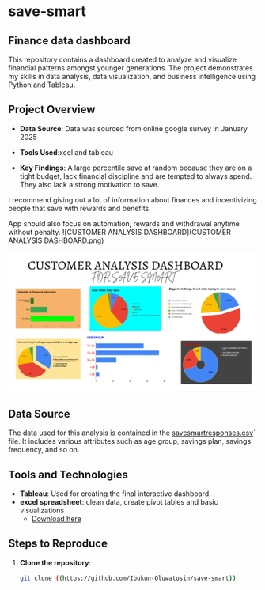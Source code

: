 # save-smart

## Finance data dashboard

This repository contains a dashboard created to analyze and visualize financial patterns amongst younger generations. The project demonstrates my skills in data analysis, data visualization, and business intelligence using Python and Tableau.

## Project Overview

- **Data Source**: Data was sourced from online google survey in January 2025
- **Tools Used**:xcel and tableau
  
- **Key Findings**:
A large percentile save at random because they are on a tight budget, lack financial discipline and are tempted to always spend. They also lack a strong motivation to save.

I recommend giving out a lot of information about finances and  incentivizing people that save with rewards and benefits.

App should also focus on automation, rewards and withdrawal anytime without penalty.
![CUSTOMER ANALYSIS DASHBOARD](CUSTOMER ANALYSIS DASHBOARD.png)

![CUSTOMER ANALYSIS DASHBOARD](https://github.com/Ibukun-Oluwatosin/save-smart/blob/main/customer's%20profile)

## Data Source

The data used for this analysis is contained in the [savesmartresponses.csv](https://github.com/Ibukun-Oluwatosin/save-smart/blob/main/Save%20Smart%20(Responses).xlsx)` file. It includes various attributes such as age group, savings plan, savings frequency, and so on.

## Tools and Technologies
- **Tableau**: Used for creating the final interactive dashboard.
- **excel spreadsheet**: clean data, create pivot tables and basic visualizations
    - [Download here](https://microsoft.com)

## Steps to Reproduce

1. **Clone the repository**:
   ```sh
   git clone ((https://github.com/Ibukun-Oluwatosin/save-smart))

